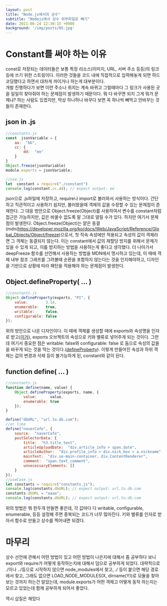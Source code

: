 ```yaml
---
layout: post
title: "Node.js에서의 상수"
subtitle: "Nodejs에서 상수 외부파일로 빼기"
date: 2021-06-24 12:30:15 +0900
background: '/img/posts/05.jpg'
---
```

# Constant를 써야 하는 이유
const로 저장되는 데이터들은 보통 특정 리소스(이미지, URL, 서버 주소 등등)의 링크 등에 쓰기 위한 스트링이다. 
이러한 것들을 코드 내에 직접적으로 입력해놓게 되면 하드코딩했다고 하면서 대차게 까이거나 하는게 대부분이다.  
개발 진행하다가 보면 이런 주소나 위치는 계속 바뀌고 그럴때마다 그 링크가 사용된 곳을 일일히 찾아줘야 하는 문제점이 발생하기 때문이다.
뭐 다 바꾸면 되지 그게 뭐가 문제냐? 하는 사람도 있겠지만, 막상 하나하나 바꾸다 보면 꼭 하나씩 빼먹고 안바꾸는 것들이 존재한다. 



## json in .js
```javascript
//constants.js
const  jsonVariable = {
	aa:  "bb",
	cc: {
		dd:  "ee"
	}
}
Object.freeze(jsonVariable)
module.exports = jsonVariable;

//use.js
let  constant = require("./constant")
console.log(constant.cc.dd); // expect output: ee
```
json으로 .js파일에 저장하고, require나 import로 불러와서 사용하는 방식이다.
간단하고 직관적이고 사용하기 쉽지만, 불러왔을때 객체의 값을 수정할 수 있는 문제점이 존재한다. 그 대응 방안으로 Object.freeze(Object)를 사용하여서 변수를 constant처럼 접근은 가능하지만, 값은 바꿀수 없도록 말 그대로 얼릴 수가 있다. 하지만 여기서 문제점이 발생한다.
Object.freeze(Object)는 얕은 동결(mdn(https://developer.mozilla.org/ko/docs/Web/JavaScript/Reference/Global_Objects/Object/freeze)으로서, 첫 직속 속성에만 적용되고 속성의 값이 객체라면 그 객체는 동결되지 않는다. 이는 constant에서 값의 재할당 방지를 위해서 문제가 있을 수 있게 되고, 이를 방지하는 방법을 사용하는게 좋다고 생각했다.
더 나아가서 deepFreeze 함수를 선언해서 사용하는 방법을 MDN에서 명시하고 있는데, 이 때에 객체 내부 참조 그래프를 그려볼때 순환을 포함하지 않는다는 것을 인지해야하고, 디자인을 기반으로 상황에 따라 패턴을 적용해야 하는 문제점이 발생한다. 

## Object.defineProperty( ... )
~~~javascript 
//constants.js
Object.defineProperty(exports, "PI", {
    value:        3.14,
    enumerable:   true,
    writable:     false,
    configurable: false
});
~~~
위의 방안으로 나온 디자인이다. 이 때에 객체를 생성할 때에 exports와 속성명을 인자로 받고([이거](https://nodejs.org/api/modules.html#modules_exports_shortcut)), exports 오브젝트의 속성으로 키와 밸류로 넣어주게 되는 것이다. 그런데 여기서 중요한 점은 writable: false와 configurable: false 로 둠으로 속성의 값들을 바꾸게 되는 것을 막는 것이다.([defineProberty](https://developer.mozilla.org/ko/docs/Web/JavaScript/Reference/Global_Objects/Object/defineProperty)). 이렇게 만들어진 속성과 하위 객체는 값의 변경과 삭제 등이 불가능하게 된, constant와 같이 된다.
## function define( ... )
~~~javascript 
//constants.js
function define(name, value) {
    Object.defineProperty(exports, name, {
        value:      value,
        enumerable: true
    });
}

define("dbURL", "url.to.db.com");
//or like
define("naverCafe", {
	source:  "naverCafe",
	postSelectorData: {
		title:  "h3.title_text",
		articleUploadDate:  "div.article_info > span.date",
		articleAuthor:  "div.profile_info > div.nick_box > a.nickname",
		mainText:  "div.se-main-container, div.ContentRenderer",
		comment:  "span.text_comment",
		unnecessaryElements: []
	}
});
//useCase.js
let constants = require("constants.js");
console.log(constants.dbURL); // expect output: url.to.db.com
constants.dbURL = "aaaa";
console.log(constants.dbURL); // expect output: url.to.db.com

~~~
위의 방법은 뭐 한두개 만들면 좋은데, 각 값마다 다 writable, configurable, enumerable, 등등 설정해 주면 중복되는 코드가 너무 많아진다. 키와 밸류를 인자로 받아서 함수로 만들고 상수를 찍어내면 되겠다.


# 마무리
상수 선언에 관해서 어떤 방법이 있고 어떤 방법이 나은지에 대해서 좀 공부하다 보니 export와 require가 어떻게 동작하는지에 대해서 덤으로 공부하게 되었다. 대략적으로 ./이나 ../등으로 시작하지 않으면 node_modules에서 찾고, ./ 등이 붙으면 해당 경로에서 찾고, 그래도 없으면 LOAD_NODE_MODULES(X, dirname(Y))로 모듈을 찾아보는 것까지 하는건 알았는데, module.exports가 어떤 객체고 어떻게 동작 하는지는 모르고 있었는데 함께 공부하게 되어서 좋았다.

역시 삽질은 재밌다

